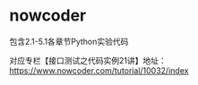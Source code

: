 # nowcoder
包含2.1-5.1各章节Python实验代码

对应专栏【接口测试之代码实例21讲】地址：https://www.nowcoder.com/tutorial/10032/index
